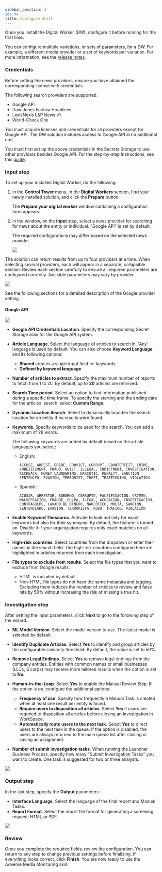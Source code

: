 ```yaml
---
sidebar_position: 1
id: dw
title: Configure Skill
---
```


Once you install the Digital Worker (DW), configure it before running for the first time.

You can configure multiple variations, or sets of parameters, for a DW. For example, a different media provider or a set of keywords per variation. For more information, see the [release notes](https://example.com).

### Credentials

Before setting the news providers, ensure you have obtained the corresponding license with credentials.

The following search providers are supported:

- Google API
- Dow Jones Factiva Headlines
- LexisNexis L&P News v1
- World-Check One

You must acquire licenses and credentials for all providers except for Google API. The DW solution includes access to Google API at no additional cost.

You must first set up the above credentials in the Secrets Storage to use other providers besides Google API. For the step-by-step instructions, see this [guide](https://example.com).

### Input step

To set up your installed Digital Worker, do the following:

1. In the **Control Tower** menu, in the **Digital Workers** section, find your newly installed solution, and click the **Prepare** button.

    The **Prepare your digital worker** window containing a configuration form appears.

2. In the window, on the **Input** step, select a news provider for searching for news about the entity or individual. "Google API" is set by default.

    The required configurations may differ based on the selected news provider.

    ![](/img/samples/amm-config-input-v3.3.png)

The solution can return results from up to four providers at a time. When selecting several providers, each will appear in a separate, collapsible section. Review each section carefully to ensure all required parameters are configured correctly. Available parameters may vary by provider.

![](/img/samples/search-providers.png)

See the following sections for a detailed description of the Google provider setting.

#### Google API

![](/img/samples/amm-ui-google-input.jpg)

- **Google API Credentials Location**. Specify the corresponding Secret Storage alias for the Google API system.
- **Article Language**. Select the language of articles to search in. 'Any' language is used by default. You can also choose **Keyword Language** and its following options:

    - **Shared** creates a single input field for keywords.
    - **Defined by keyword language**

- **Number of articles to extract**. Specify the maximum number of reports to fetch from 1 to 20. By default, up to **20** articles are retrieved.
- **Search Time period**. Select an option to find information published during a specific time frame. To specify the starting and the ending date for the articles' search, select **Custom Range**.
- **Dynamic Location Search**. Select to dynamically broaden the search location for an entity if no results were found.
- **Keywords**. Specify keywords to be used for the search. You can add a maximum of 28 words.

    The following keywords are added by default based on the article languages you select:

    - English:

        ```text
        ACCUSE, ARREST, BRIBE, CONVICT, CORRUPT, COUNTERFEIT, CRIME, EMBEZZLEMENT, FRAUD, GUILT, ILLEGAL, INDICTMENT, INVESTIGATION, KICKBACK, MONEY LAUNDERING, NARCOTIC, PENALTY, SANCTION, SENTENCED, EVASION, TERRORIST, THEFT, TRAFFICKING, VIOLATION
        ```

    - Spanish:

        ```text
        ACUSAR, ARRESTAR, SOBORNO, CORRUPTO, FALSIFICACIÓN, CRIMEN, MALVERSACIÓN, FRAUDE, CULPA, ILEGAL, ACUSACIÓN, INVESTIGACIÓN, CONTRAGOLPE, LAVADO DE DINERO, NARCÓTICO, MULTA, SANCIÓN, SENTENCIADO, EVASIÓN, TERRORISTA, ROBO, TRÁFICO, VIOLACIÓN
        ```

- **Enable Keyword Thesaurus**. Activate to look not only for exact keywords but also for their synonyms. By default, the feature is turned on. Disable it if your organization requires only exact matches on all keywords.
- **High-risk countries**. Select countries from the dropdown or enter their names in the search field. The high-risk countries configured here are highlighted in articles returned from each investigation.
- **File types to exclude from results**. Select the file types that you want to exclude from Google results:

    - HTML is included by default.
    - Non-HTML file types do not have the same metadata and tagging. Excluding them reduces the number of articles to review and false hits by 50% without increasing the risk of missing a true hit.

### Investigation step

After setting the Input parameters, click **Next** to go to the following step of the wizard.

- **ML Model Version**. Select the model version to use. The latest model is selected by default.

- **Identify Duplicate Articles**. Select **Yes** to identify and group articles by the configurable similarity threshold. By default, the value is set to 50%.
- **Remove Legal Endings**. Select **Yes** to remove legal endings from the company entities. Entities with common names or small businesses (LLCs, S corps) may receive more tailored results when the option is set to **No**.

- **Human-in-the-Loop**. Select **Yes** to enable the Manual Review Step. If the option is on, configure the additional options:

    - **Frequency of use**. Specify how frequently a Manual Task is created when at least one result per entity is found.
    - **Require users to disposition all articles**. Select **Yes** if users are required to disposition all articles before closing an investigation in WorkSpace.
    - **Automatically route users to the next task**. Select **Yes** to direct users to the next task in the queue. If the option is disabled, the users are always returned to the main queue list after closing or saving an assignment.

- **Number of submit investigation tasks**. When running the Launcher Business Process, specify how many "Submit Investigation Tasks" you want to create. One task is suggested for two or three analysts.

![](/img/samples/amm-config-investigation.png)

### Output step

In the last step, specify the **Output** parameters:

- **Interface Language**. Select the language of the final report and Manual Tasks.
- **Report Format**. Select the report file format for generating a screening request: HTML or PDF.

![](/img/samples/amm-config-output.jpg)

### Review

Once you complete the required fields, review the configuration. You can return to any step to change previous settings before finalizing. If everything looks correct, click **Finish**. You are now ready to use the Adverse Media Monitoring skill.
